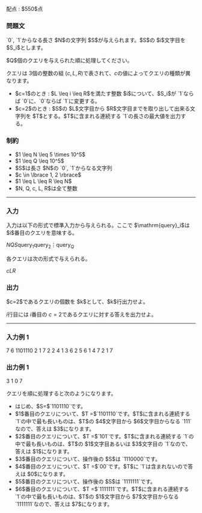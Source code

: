 
<div>

<span>

<span>

<p>
配点 : $550$点
</p>

<div>

<section>

### **問題文**

<p>
`0`, `1`からなる長さ $N$の文字列 $S$が与えられます。$S$の $i$文字目を $S_i$とします。
</p>

<p>
$Q$個のクエリを与えられた順に処理してください。

クエリは $3$個の整数の組 $(c, L, R)$で表されて、$c$の値によってクエリの種類が異なります。
</p>

<ul>

<li>
$c=1$のとき : $L \leq i \leq R$を満たす整数 $i$について、$S_i$が `1`ならば `0`に、`0`ならば `1`に変更する。
</li>

<li>
$c=2$のとき : $S$の $L$文字目から $R$文字目までを取り出して出来る文字列を $T$とする。$T$に含まれる連続する `1`の長さの最大値を出力する。
</li>

</ul>

</section>

</div>

<div>

<section>

### **制約**

<ul>

<li>
$1 \leq N \leq 5 \times 10^5$
</li>

<li>
$1 \leq Q \leq 10^5$
</li>

<li>
$S$は長さ $N$の `0`, `1`からなる文字列
</li>

<li>
$c \in \lbrace 1, 2 \rbrace$
</li>

<li>
$1 \leq L \leq R \leq N$
</li>

<li>
$N, Q, c, L, R$は全て整数
</li>

</ul>

</section>

</div>

---

<div>

<div>

<section>

### **入力**

<p>
入力は以下の形式で標準入力から与えられる。ここで $\mathrm{query}_i$は $i$番目のクエリを意味する。
</p>

<div>

$N$$Q$$S$$\mathrm{query}_1$$\mathrm{query}_2$$\vdots$$\mathrm{query}_Q$
</div>

<p>
各クエリは次の形式で与えられる。
</p>

<div>

$c$$L$$R$
</div>

</section>

</div>

<div>

<section>

### **出力**

<p>
$c=2$であるクエリの個数を $k$として、$k$行出力せよ。

$i$行目には $i$番目の $c=2$であるクエリに対する答えを出力せよ。
</p>

</section>

</div>

</div>

---

<div>

<section>

### **入力例 1**

<div>

7 6
1101110
2 1 7
2 2 4
1 3 6
2 5 6
1 4 7
2 1 7

</div>

</section>

</div>

<div>

<section>

### **出力例 1**

<div>

3
1
0
7

</div>

<p>
クエリを順に処理すると次のようになります。
</p>

<ul>

<li>
はじめ、$S=$`1101110`です。
</li>

<li>
$1$番目のクエリについて、$T =$`1101110`です。$T$に含まれる連続する `1`の中で最も長いものは、$T$の $4$文字目から $6$文字目からなる `111`なので、答えは $3$になります。
</li>

<li>
$2$番目のクエリについて、$T =$`101`です。$T$に含まれる連続する `1`の中で最も長いものは、$T$の $1$文字目あるいは $3$文字目の `1`なので、答えは $1$になります。
</li>

<li>
$3$番目のクエリについて、操作後の $S$は `1110000`です。
</li>

<li>
$4$番目のクエリについて、$T =$`00`です。$T$に `1`は含まれないので答えは $0$になります。
</li>

<li>
$5$番目のクエリについて、操作後の $S$は `1111111`です。
</li>

<li>
$6$番目のクエリについて、$T =$`1111111`です。$T$に含まれる連続する `1`の中で最も長いものは、$T$の $1$文字目から $7$文字目からなる `1111111`なので、答えは $7$になります。
</li>

</ul>

</section>

</div>

</span>

</span>

</div>
